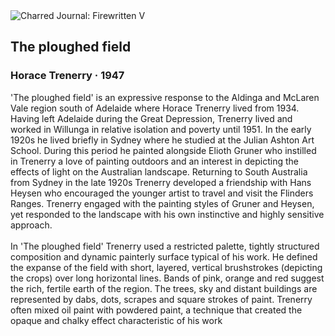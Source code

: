 <div class="artwork-of-the-day">
  <div class="container">
    <div class="img-wrapper">
      <img
        src="https://uploads0.wikiart.org/images/horace-trenerry/the-ploughed-field-1947.jpg"
        alt="Charred Journal: Firewritten V" />
    </div>
    <div class="artwork-detail">
      <div class="artwork-origin"> 
        <h2 class="artwork-name">The ploughed field</h2>
        <h3 class="artist">
          Horace Trenerry
                    ·  1947
        </h3>
      </div>
      <p class="description">
        <span class="artwork-description-text ng-binding" ng-bind-html="viewModel.ArtworkOfTheDay.Description | unsafe">'The ploughed field' is an expressive response to the Aldinga and McLaren Vale region south of Adelaide where Horace Trenerry lived from 1934. Having left Adelaide during the Great Depression, Trenerry lived and worked in Willunga in relative isolation and poverty until 1951. In the early 1920s he lived briefly in Sydney where he studied at the Julian Ashton Art School. During this period he painted alongside Elioth Gruner who instilled in Trenerry a love of painting outdoors and an interest in depicting the effects of light on the Australian landscape. Returning to South Australia from Sydney in the late 1920s Trenerry developed a friendship with Hans Heysen who encouraged the younger artist to travel and visit the Flinders Ranges. Trenerry engaged with the painting styles of Gruner and Heysen, yet responded to the landscape with his own instinctive and highly sensitive approach.
<br>
<br>In 'The ploughed field' Trenerry used a restricted palette, tightly structured composition and dynamic painterly surface typical of his work. He defined the expanse of the field with short, layered, vertical brushstrokes (depicting the crops) over long horizontal lines. Bands of pink, orange and red suggest the rich, fertile earth of the region. The trees, sky and distant buildings are represented by dabs, dots, scrapes and square strokes of paint. Trenerry often mixed oil paint with powdered paint, a technique that created the opaque and chalky effect characteristic of his work</span>
                        <div class="text-shadow-container" ng-show="showShadow" style=""></div>
      </p>
    </div>
  </div>

</div>
